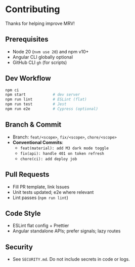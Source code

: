 # Contributing

Thanks for helping improve MRV!

## Prerequisites
- Node 20 (`nvm use 20`) and npm v10+
- Angular CLI globally optional
- GitHub CLI `gh` (for scripts)

## Dev Workflow
```bash
npm ci
npm start            # dev server
npm run lint         # ESLint (flat)
npm run test         # Jest
npm run e2e          # Cypress (optional)
```

## Branch & Commit
- Branch: `feat/<scope>`, `fix/<scope>`, `chore/<scope>`
- **Conventional Commits**:
  - `feat(material): add M3 dark mode toggle`
  - `fix(api): handle 401 on token refresh`
  - `chore(ci): add deploy job`

## Pull Requests
- Fill PR template, link Issues
- Unit tests updated; e2e where relevant
- Lint passes (`npm run lint`)

## Code Style
- ESLint flat config + Prettier
- Angular standalone APIs; prefer signals; lazy routes

## Security
- See `SECURITY.md`. Do not include secrets in code or logs.
